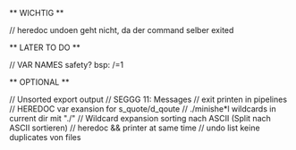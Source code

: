** WICHTIG **

// heredoc undoen geht nicht, da der command selber exited


** LATER TO DO **

// VAR NAMES safety? bsp: /=1

** OPTIONAL **

// Unsorted export output
// SEGGG 11: Messages
// exit printen in pipelines
// HEREDOC var exansion for s_quote/d_qoute
// ./minishe*l wildcards in current dir mit "./"
// Wildcard expansion sorting nach ASCII (Split nach ASCII sortieren)
// heredoc && printer at same time
// undo list keine duplicates von files
